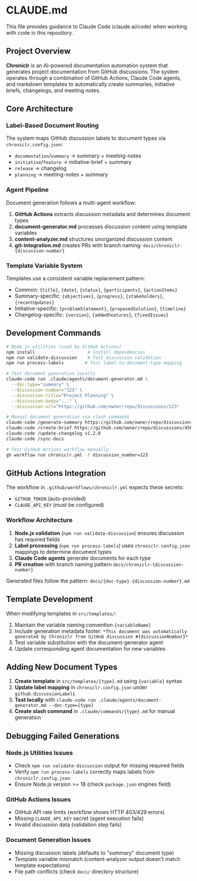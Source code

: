 # CLAUDE.md

This file provides guidance to Claude Code (claude.ai/code) when working with code in this repository.

## Project Overview

**Chroniclr** is an AI-powered documentation automation system that generates project documentation from GitHub discussions. The system operates through a combination of GitHub Actions, Claude Code agents, and markdown templates to automatically create summaries, initiative briefs, changelogs, and meeting notes.

## Core Architecture

### Label-Based Document Routing
The system maps GitHub discussion labels to document types via `chroniclr.config.json`:
- `documentation`/`summary` → summary + meeting-notes
- `initiative`/`feature` → initiative-brief + summary  
- `release` → changelog
- `planning` → meeting-notes + summary

### Agent Pipeline
Document generation follows a multi-agent workflow:
1. **GitHub Actions** extracts discussion metadata and determines document types
2. **document-generator.md** processes discussion content using template variables
3. **content-analyzer.md** structures unorganized discussion content
4. **git-integration.md** creates PRs with branch naming: `docs/chroniclr-{discussion-number}`

### Template Variable System
Templates use a consistent variable replacement pattern:
- Common: `{title}`, `{date}`, `{status}`, `{participants}`, `{actionItems}`
- Summary-specific: `{objectives}`, `{progress}`, `{stakeholders}`, `{recentUpdates}`
- Initiative-specific: `{problemStatement}`, `{proposedSolution}`, `{timeline}`
- Changelog-specific: `{version}`, `{addedFeatures}`, `{fixedIssues}`

## Development Commands

```bash
# Node.js utilities (used by GitHub Actions)
npm install                    # Install dependencies
npm run validate-discussion    # Test discussion validation
npm run process-labels        # Test label-to-document-type mapping

# Test document generation locally
claude-code run .claude/agents/document-generator.md \
  --doc-type="summary" \
  --discussion-number="123" \
  --discussion-title="Project Planning" \
  --discussion-body="..." \
  --discussion-url="https://github.com/owner/repo/discussions/123"

# Manual document generation via slash commands
claude-code /generate-summary https://github.com/owner/repo/discussions/123
claude-code /create-brief https://github.com/owner/repo/discussions/456
claude-code /update-changelog v1.2.0
claude-code /sync-docs

# Test GitHub Actions workflow manually
gh workflow run chroniclr.yml -f discussion_number=123
```

## GitHub Actions Integration

The workflow in `.github/workflows/chroniclr.yml` expects these secrets:
- `GITHUB_TOKEN` (auto-provided)
- `CLAUDE_API_KEY` (must be configured)

### Workflow Architecture
1. **Node.js validation** (`npm run validate-discussion`) ensures discussion has required fields
2. **Label processing** (`npm run process-labels`) uses `chroniclr.config.json` mappings to determine document types
3. **Claude Code agents** generate documents for each type
4. **PR creation** with branch naming pattern `docs/chroniclr-{discussion-number}`

Generated files follow the pattern: `docs/{doc-type}-{discussion-number}.md`

## Template Development

When modifying templates in `src/templates/`:
1. Maintain the variable naming convention `{variableName}`
2. Include generation metadata footer: `*This document was automatically generated by Chroniclr from GitHub discussion #{discussionNumber}*`
3. Test variable substitution with the document-generator agent
4. Update corresponding agent documentation for new variables

## Adding New Document Types

1. **Create template** in `src/templates/{type}.md` using `{variable}` syntax
2. **Update label mapping** in `chroniclr.config.json` under `github.discussionLabels`
3. **Test locally** with `claude-code run .claude/agents/document-generator.md --doc-type={type}`
4. **Create slash command** in `.claude/commands/{type}.md` for manual generation

## Debugging Failed Generations

### Node.js Utilities Issues
- Check `npm run validate-discussion` output for missing required fields
- Verify `npm run process-labels` correctly maps labels from `chroniclr.config.json`
- Ensure Node.js version >= 18 (check `package.json` engines field)

### GitHub Actions Issues  
- GitHub API rate limits (workflow shows HTTP 403/429 errors)
- Missing `CLAUDE_API_KEY` secret (agent execution fails)
- Invalid discussion data (validation step fails)

### Document Generation Issues
- Missing discussion labels (defaults to "summary" document type)
- Template variable mismatch (content-analyzer output doesn't match template expectations)
- File path conflicts (check `docs/` directory structure)